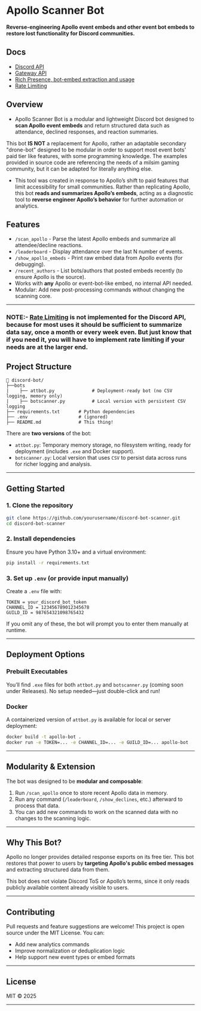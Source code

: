 # Apollo Scanner Bot

**Reverse-engineering Apollo event embeds and other event bot embeds to restore lost functionality for Discord communities.**

## Docs
- [Discord API](https://discord.com/developers/docs/reference)
- [Gateway API](https://discord.com/developers/docs/events/gateway)
- [Rich Presence, bot-embed extraction and usage](https://discord.com/developers/docs/rich-presence/overview)
- [Rate Limiting](https://discord.com/developers/docs/topics/permissions)

## Overview

- Apollo Scanner Bot is a modular and lightweight Discord bot designed to **scan Apollo event embeds** and return structured data such as attendance, declined responses, and reaction summaries.

This bot **IS NOT** a replacement for Apollo, rather an adaptable secondary "drone-bot" designed to be modular in order to support most event bots' paid tier like features, with some programming knowledge. The examples provided in source code are referencing the needs of a milsim gaming community, but it can be adapted for literally anything else. 

- This tool was created in response to Apollo’s shift to paid features that limit accessibility for small communities. Rather than replicating Apollo, this bot **reads and summarizes Apollo’s embeds**, acting as a diagnostic tool to **reverse engineer Apollo’s behavior** for further automation or analytics.

## Features

* `/scan_apollo` - Parse the latest Apollo embeds and summarize all attendee/decline reactions.
* `/leaderboard` - Display attendance over the last N number of events.
* `/show_apollo_embeds` - Print raw embed data from Apollo events (for debugging).
* `/recent_authors` - List bots/authors that posted embeds recently (to ensure Apollo is the source).
* Works with **any** Apollo or event-bot-like embed, no internal API needed.
* Modular: Add new post-processing commands without changing the scanning core.

---

### NOTE:- [Rate Limiting](https://discord.com/developers/docs/topics/permissions) is **not implemented for the Discord API**, because for most uses it should be sufficient to summarize data say, once a month or every week even. But just know that if you need it, **you will have to implement rate limiting** if your needs are at the larger end.

## Project Structure

```
📁 discord-bot/
├──bots
|    ├── attbot.py              # Deployment-ready bot (no CSV logging, memory only)
|    ├── botscanner.py          # Local version with persistent CSV logging
├── requirements.txt       # Python dependencies
├── .env                   # (ignored)
├── README.md              # This thing!
```

There are **two versions** of the bot:

* `attbot.py`: Temporary memory storage, no filesystem writing, ready for deployment (includes `.exe` and Docker support).
* `botscanner.py`: Local version that uses `CSV` to persist data across runs for richer logging and analysis.

---

## Getting Started

### 1. Clone the repository

```bash
git clone https://github.com/yourusername/discord-bot-scanner.git
cd discord-bot-scanner
```

### 2. Install dependencies

Ensure you have Python 3.10+ and a virtual environment:

```bash
pip install -r requirements.txt
```

### 3. Set up `.env` (or provide input manually)

Create a `.env` file with:

```env
TOKEN = your_discord_bot_token
CHANNEL_ID = 123456789012345678
GUILD_ID = 987654321098765432
```

If you omit any of these, the bot will prompt you to enter them manually at runtime.

---

## Deployment Options

### Prebuilt Executables

You’ll find `.exe` files for both `attbot.py` and `botscanner.py` (coming soon under Releases). No setup needed—just double-click and run!

### Docker

A containerized version of `attbot.py` is available for local or server deployment:

```bash
docker build -t apollo-bot .
docker run -e TOKEN=... -e CHANNEL_ID=... -e GUILD_ID=... apollo-bot
```

---

## Modularity & Extension

The bot was designed to be **modular and composable**:

1. Run `/scan_apollo` once to store recent Apollo data in memory.
2. Run any command (`/leaderboard`, `/show_declines`, etc.) afterward to process that data.
3. You can add new commands to work on the scanned data with no changes to the scanning logic.

---

## Why This Bot?

Apollo no longer provides detailed response exports on its free tier. This bot restores that power to users by **targeting Apollo's public embed messages** and extracting structured data from them.

This bot does not violate Discord ToS or Apollo’s terms, since it only reads publicly available content already visible to users.

---

## Contributing

Pull requests and feature suggestions are welcome! This project is open source under the MIT License. You can:

* Add new analytics commands
* Improve normalization or deduplication logic
* Help support new event types or embed formats

---

## License

MIT © 2025

---


